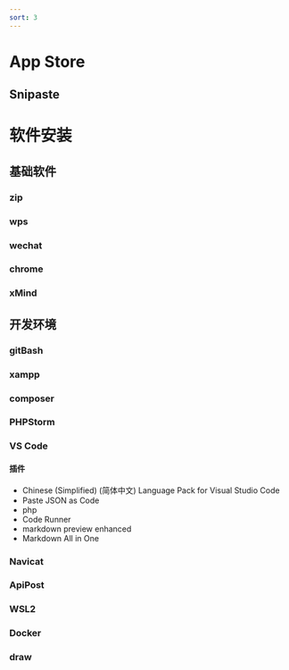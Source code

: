 ```yaml
---
sort: 3
---
```


# App Store

## Snipaste

# 软件安装

## 基础软件
### zip
### wps
### wechat
### chrome
### xMind


## 开发环境

### gitBash
### xampp
### composer
### PHPStorm
### VS Code
#### 插件

* Chinese (Simplified) (简体中文) Language Pack for Visual Studio Code
* Paste JSON as Code
* php
* Code Runner
* markdown preview enhanced
* Markdown All in One 

### Navicat
### ApiPost
### WSL2
### Docker
### draw

